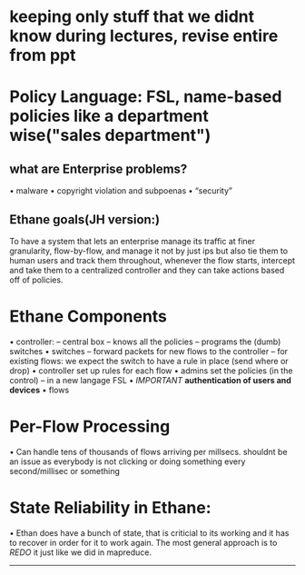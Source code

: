 # keeping only stuff that we didnt know during lectures, revise entire from ppt

# Policy Language: FSL, name-based policies like a department wise("sales department")


## what are Enterprise problems?
• malware
• copyright violation and
subpoenas
• “security”

## Ethane goals(JH version:)
To have a system that lets an enterprise manage its traffic at finer granularity, flow-by-flow, and manage it not by just ips but also tie them to human users and track them throughout, whenever the flow starts, intercept and take them to a centralized controller and they can take actions based off of policies.

# Ethane Components
• controller:
    – central box
    – knows all the policies
    – programs the (dumb) switches
• switches
    – forward packets for new flows to the controller
    – for existing flows: we expect the switch to have a rule in place (send where or drop)
        • controller set up rules for each flow
• admins set the policies (in the control)
    – in a new langage FSL
• *IMPORTANT* **authentication of users and devices**
• flows

# Per-Flow Processing
• Can handle tens of thousands of flows arriving per millsecs. shouldnt be an issue as everybody is not clicking or doing something every second/millisec or something 

# State Reliability in Ethane:
• Ethan does have a bunch of state, that is criticial to its working and it has to recover in order for it to work again. The most general approach is to *REDO* it just like we did in mapreduce. 

---